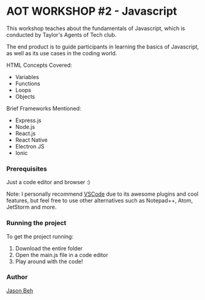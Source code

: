 # AOT WORKSHOP #2 - Javascript

This workshop teaches about the fundamentals of Javascript, which is conducted by Taylor's Agents of Tech club.

The end product is to guide participants in learning the basics of Javascript, as well as its use cases in the coding world.

HTML Concepts Covered:

- Variables
- Functions
- Loops
- Objects

Brief Frameworks Mentioned:

- Express.js
- Node.js
- React.js
- React Native
- Electron JS
- Ionic

### Prerequisites

Just a code editor and browser :)

Note: I personally recommend [VSCode](https://code.visualstudio.com/) due to its awesome plugins and cool features, but feel free to use other alternatives such as Notepad++, Atom, JetStorm and more.

### Running the project

To get the project running:

1. Download the entire folder
2. Open the main.js file in a code editor
3. Play around with the code!

### Author

[Jason Beh](https://www.jasonbeh.com/)
